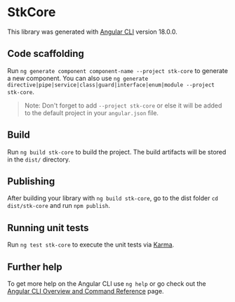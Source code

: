 # StkCore

This library was generated with [Angular CLI](https://github.com/angular/angular-cli) version 18.0.0.

## Code scaffolding

Run `ng generate component component-name --project stk-core` to generate a new component. You can also use `ng generate directive|pipe|service|class|guard|interface|enum|module --project stk-core`.
> Note: Don't forget to add `--project stk-core` or else it will be added to the default project in your `angular.json` file. 

## Build

Run `ng build stk-core` to build the project. The build artifacts will be stored in the `dist/` directory.

## Publishing

After building your library with `ng build stk-core`, go to the dist folder `cd dist/stk-core` and run `npm publish`.

## Running unit tests

Run `ng test stk-core` to execute the unit tests via [Karma](https://karma-runner.github.io).

## Further help

To get more help on the Angular CLI use `ng help` or go check out the [Angular CLI Overview and Command Reference](https://angular.dev/tools/cli) page.
